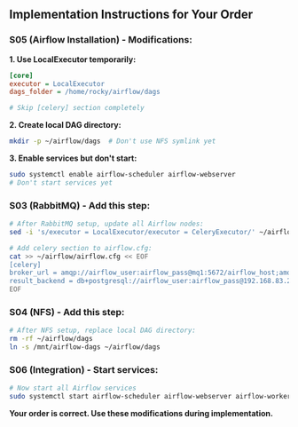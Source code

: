 ## **Implementation Instructions for Your Order**

### **S05 (Airflow Installation) - Modifications:**

**1. Use LocalExecutor temporarily:**
```ini
[core]
executor = LocalExecutor
dags_folder = /home/rocky/airflow/dags

# Skip [celery] section completely
```

**2. Create local DAG directory:**
```bash
mkdir -p ~/airflow/dags  # Don't use NFS symlink yet
```

**3. Enable services but don't start:**
```bash
sudo systemctl enable airflow-scheduler airflow-webserver
# Don't start services yet
```

### **S03 (RabbitMQ) - Add this step:**
```bash
# After RabbitMQ setup, update all Airflow nodes:
sed -i 's/executor = LocalExecutor/executor = CeleryExecutor/' ~/airflow/airflow.cfg

# Add celery section to airflow.cfg:
cat >> ~/airflow/airflow.cfg << EOF
[celery]
broker_url = amqp://airflow_user:airflow_pass@mq1:5672/airflow_host;amqp://airflow_user:airflow_pass@mq2:5672/airflow_host;amqp://airflow_user:airflow_pass@mq3:5672/airflow_host
result_backend = db+postgresql://airflow_user:airflow_pass@192.168.83.210:5000/airflow_db
EOF
```

### **S04 (NFS) - Add this step:**
```bash
# After NFS setup, replace local DAG directory:
rm -rf ~/airflow/dags
ln -s /mnt/airflow-dags ~/airflow/dags
```

### **S06 (Integration) - Start services:**
```bash
# Now start all Airflow services
sudo systemctl start airflow-scheduler airflow-webserver airflow-worker
```

**Your order is correct. Use these modifications during implementation.**
